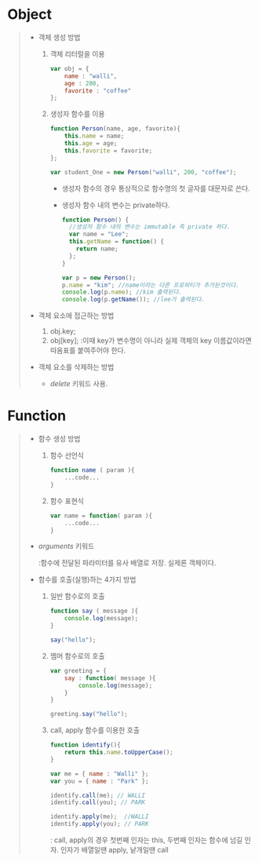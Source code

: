 # Object

> - 객체 생성 방법
>
>   1. 객체 리터럴을 이용
>
>      ```javascript
>      var obj = {
>          name : "walli",
>          age : 200,
>          favorite : "coffee"
>      };
>      ```
>
>   2. 생성자 함수를 이용
>
>      ```javascript
>      function Person(name, age, favorite){
>          this.name = name;
>          this.age = age;
>          this.favorite = favorite;
>      };
>      
>      var student_One = new Person("walli", 200, "coffee"); 
>      ```
>
>      - 생성자 함수의 경우 통상적으로 함수명의 첫 글자를 대문자로 쓴다.
>
>      - 생성자 함수 내의 변수는 private하다. 
>
>        ```javascript
>        function Person() {
>          //생성자 함수 내의 변수는 immutable 즉 private 하다.
>          var name = "Lee";
>          this.getName = function() {
>            return name;
>          };
>        }
>        
>        var p = new Person();
>        p.name = "kim"; //name이라는 다른 프로퍼티가 추가된것이다.
>        console.log(p.name); //kim 출력된다.
>        console.log(p.getName()); //lee가 출력된다.
>        ```
>
>      
>
> - 객체 요소에 접근하는 방법
>
>   1. obj.key;
>   2. obj[key];
>      :이때 key가 변수명이 아니라 실제 객체의 key 이름값이라면 따옴표를 붙여주어야 한다.
>
> - 객체 요소를 삭제하는 방법
>
>   - *delete* 키워드 사용.





# Function

> - 함수 생성 방법
>
>   1. 함수 선언식
>
>      ```javascript
>      function name ( param ){
>          ...code...
>      }
>      ```
>
>   2. 함수 표현식
>
>      ```javascript
>      var name = function( param ){
>          ...code...
>      }
>      ```
>
> - *arguments* 키워드
>
>   :함수에 전달된 파라미터를 유사 배열로 저장. 실제론 객체이다.
>
> - 함수를 호출(실행)하는 4가지 방법
>
>   1. 일반 함수로의 호출
>
>      ```javascript
>      function say ( message ){
>          console.log(message);
>      }
>      
>      say("hello");
>      ```
>
>   2. 멤머 함수로의 호출
>
>      ```javascript
>      var greeting = {
>          say : function( message ){
>              console.log(message);
>          }
>      }
>      
>      greeting.say("hello");
>      ```
>
>   3. call, apply 함수를 이용한 호출
>
>      ```javascript
>      function identify(){
>          return this.name.toUpperCase();
>      }
>      
>      var me = { name : "Walli" };
>      var you = { name : "Park" };
>      
>      identify.call(me); // WALLI
>      identify.call(you); // PARK
>      
>      identify.apply(me);	//WALLI
>      identify.apply(you); // PARK
>      ```
>
>      : call, apply의 경우 첫번째 인자는 this, 두번째 인자는 함수에 넘길 인자. 인자가 배열일땐 apply, 낱개일땐 call